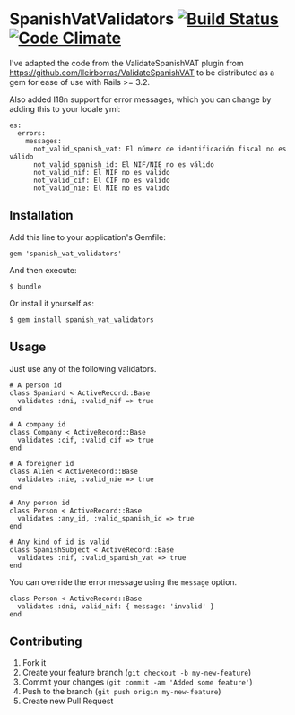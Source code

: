 # SpanishVatValidators [![Build Status](https://travis-ci.org/dgilperez/spanish_vat_validators.svg?branch=master)](https://travis-ci.org/dgilperez/spanish_vat_validators)[![Code Climate](https://codeclimate.com/github/dgilperez/spanish_vat_validators/badges/gpa.svg)](https://codeclimate.com/github/dgilperez/spanish_vat_validators)

I've adapted the code from the ValidateSpanishVAT plugin from https://github.com/lleirborras/ValidateSpanishVAT to be distributed as a gem for ease of use with Rails >= 3.2.

Also added I18n support for error messages, which you can change by adding this to your locale yml:

    es:
      errors:
        messages:
          not_valid_spanish_vat: El número de identificación fiscal no es válido
          not_valid_spanish_id: El NIF/NIE no es válido
          not_valid_nif: El NIF no es válido
          not_valid_cif: El CIF no es válido
          not_valid_nie: El NIE no es válido

## Installation

Add this line to your application's Gemfile:

    gem 'spanish_vat_validators'

And then execute:

    $ bundle

Or install it yourself as:

    $ gem install spanish_vat_validators

## Usage

Just use any of the following validators.

    # A person id
    class Spaniard < ActiveRecord::Base
      validates :dni, :valid_nif => true
    end

    # A company id
    class Company < ActiveRecord::Base
      validates :cif, :valid_cif => true
    end

    # A foreigner id
    class Alien < ActiveRecord::Base
      validates :nie, :valid_nie => true
    end

    # Any person id
    class Person < ActiveRecord::Base
      validates :any_id, :valid_spanish_id => true
    end

    # Any kind of id is valid
    class SpanishSubject < ActiveRecord::Base
      validates :nif, :valid_spanish_vat => true
    end

You can override the error message using the `message` option.

    class Person < ActiveRecord::Base
      validates :dni, valid_nif: { message: 'invalid' }
    end

## Contributing

1. Fork it
2. Create your feature branch (`git checkout -b my-new-feature`)
3. Commit your changes (`git commit -am 'Added some feature'`)
4. Push to the branch (`git push origin my-new-feature`)
5. Create new Pull Request
